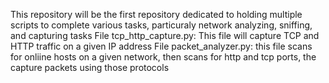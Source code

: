 This repository will be the first repository dedicated to holding multiple scripts to complete various tasks, particuraly network analyzing, sniffing, and capturing tasks
File tcp_http_capture.py: This file will capture TCP and HTTP traffic on a given IP address
File packet_analyzer.py: this file scans for onliine hosts on a given network, then scans for http and tcp ports, the capture packets using those protocols
